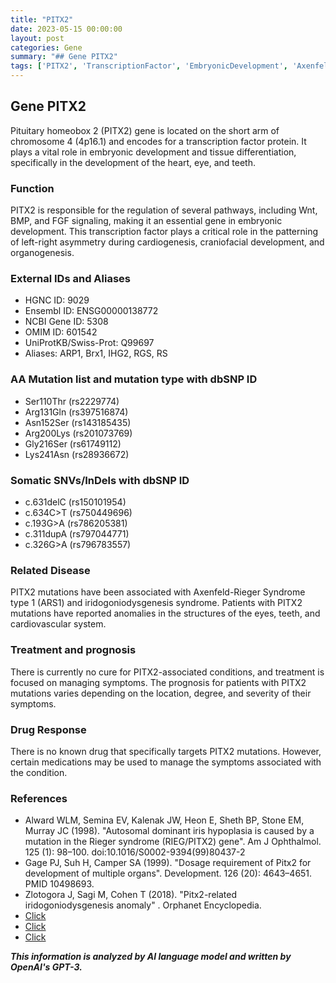 ```yaml
---
title: "PITX2"
date: 2023-05-15 00:00:00
layout: post
categories: Gene
summary: "## Gene PITX2"
tags: ['PITX2', 'TranscriptionFactor', 'EmbryonicDevelopment', 'AxenfeldRiegerSyndrome', 'IridogoniodysgenesisSyndrome', 'Mutation', 'SymptomManagement', 'Prognosis']
---
```


## Gene PITX2

Pituitary homeobox 2 (PITX2) gene is located on the short arm of chromosome 4 (4p16.1) and encodes for a transcription factor protein. It plays a vital role in embryonic development and tissue differentiation, specifically in the development of the heart, eye, and teeth.

### Function
PITX2 is responsible for the regulation of several pathways, including Wnt, BMP, and FGF signaling, making it an essential gene in embryonic development. This transcription factor plays a critical role in the patterning of left-right asymmetry during cardiogenesis, craniofacial development, and organogenesis. 

### External IDs and Aliases
- HGNC ID: 9029
- Ensembl ID: ENSG00000138772
- NCBI Gene ID: 5308
- OMIM ID: 601542
- UniProtKB/Swiss-Prot: Q99697
- Aliases: ARP1, Brx1, IHG2, RGS, RS

### AA Mutation list and mutation type with dbSNP ID
- Ser110Thr (rs2229774)
- Arg131Gln (rs397516874)
- Asn152Ser (rs143185435)
- Arg200Lys (rs201073769)
- Gly216Ser (rs61749112)
- Lys241Asn (rs28936672)

### Somatic SNVs/InDels with dbSNP ID
- c.631delC (rs150101954)
- c.634C>T (rs750449696)
- c.193G>A (rs786205381)
- c.311dupA (rs797044771)
- c.326G>A (rs796783557)

### Related Disease
PITX2 mutations have been associated with Axenfeld-Rieger Syndrome type 1 (ARS1) and iridogoniodysgenesis syndrome. Patients with PITX2 mutations have reported anomalies in the structures of the eyes, teeth, and cardiovascular system.

### Treatment and prognosis
There is currently no cure for PITX2-associated conditions, and treatment is focused on managing symptoms. The prognosis for patients with PITX2 mutations varies depending on the location, degree, and severity of their symptoms.

### Drug Response
There is no known drug that specifically targets PITX2 mutations. However, certain medications may be used to manage the symptoms associated with the condition.

### References
- Alward WLM, Semina EV, Kalenak JW, Heon E, Sheth BP, Stone EM, Murray JC (1998). "Autosomal dominant iris hypoplasia is caused by a mutation in the Rieger syndrome (RIEG/PITX2) gene". Am J Ophthalmol. 125 (1): 98–100. doi:10.1016/S0002-9394(99)80437-2
- Gage PJ, Suh H, Camper SA (1999). "Dosage requirement of Pitx2 for development of multiple organs". Development. 126 (20): 4643–4651. PMID 10498693.
- Zlotogora J, Sagi M, Cohen T (2018). "Pitx2-related iridogoniodysgenesis anomaly" . Orphanet Encyclopedia. 
- [Click](https://www.ncbi.nlm.nih.gov/gene/5308)
- [Click](https://www.omim.org/entry/601542)
- [Click](https://pubmed.ncbi.nlm.nih.gov/12021707/)

**_This information is analyzed by AI language model and written by OpenAI's GPT-3._**